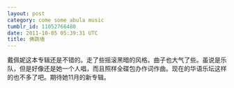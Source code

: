 ```yaml
---
layout: post
category: come some abula music
tumblr_id: 11052766480
date: 2011-10-05 05:39:31 UTC
title: 佛跳墙
---
```


<p>戴佩妮这本专辑还是不错的。走了些摇滚黑暗的风格。曲子也大气了些。虽说是乐队，但是好像还是她一个人唱，而且照样全碟包办作词作曲。现在的华语乐坛这样的也不多了吧。期待她11月的新专辑。</p> 

